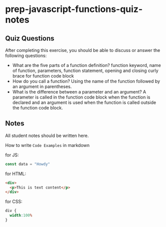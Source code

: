 # prep-javascript-functions-quiz-notes


## Quiz Questions

After completing this exercise, you should be able to discuss or answer the following questions:

- What are the five parts of a function definition?
function keyword, name of function, parameters, function statement, opening and closing curly brace for function code block
- How do you call a function?
Using the name of the function followed by an argument in parentheses.
- What is the difference between a parameter and an argument?
A parameter is called in the function code block when the function is declared and an argument is used when the function is called outside the function code block.
## Notes

All student notes should be written here.


How to write `Code Examples` in markdown

for JS:
```javascript
const data = "Howdy"
```

for HTML:
```html
<div>
  <p>This is text content</p>
</div>
```

for CSS:
```css
div {
  width:100%
}
```
